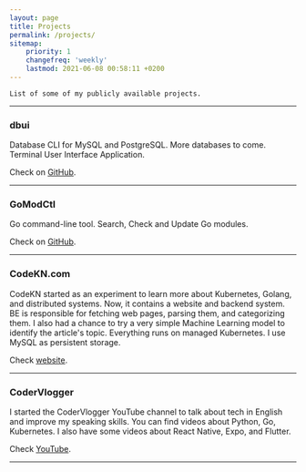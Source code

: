 ```yaml
---
layout: page
title: Projects
permalink: /projects/
sitemap:
    priority: 1
    changefreq: 'weekly'
    lastmod: 2021-06-08 00:58:11 +0200
---
```


```
List of some of my publicly available projects.
```

---

### dbui

Database CLI for MySQL and PostgreSQL. More databases to come. Terminal User Interface Application.

Check on [GitHub](https://github.com/kenanbek/dbui).

---

### GoModCtl

Go command-line tool. Search, Check and Update Go modules.

Check on [GitHub](https://github.com/beatlabs/gomodctl).

---

### CodeKN.com

CodeKN started as an experiment to learn more about Kubernetes, Golang, and distributed systems. Now, it contains a website and backend system. BE is responsible for fetching web pages, parsing them, and categorizing them. I also had a chance to try a very simple Machine Learning model to identify the article's topic. Everything runs on managed Kubernetes. I use MySQL as persistent storage.

Check [website](https://codekn.com).

---

### CoderVlogger

I started the CoderVlogger YouTube channel to talk about tech in English and improve my speaking skills. You can find videos about Python, Go, Kubernetes. I also have some videos about React Native, Expo, and Flutter.

Check [YouTube](https://youtube.com/codervlogger).

---
